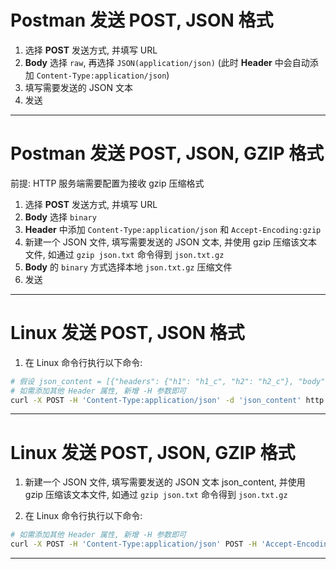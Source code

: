 
# Postman 发送 POST, JSON 格式

1. 选择 __POST__ 发送方式, 并填写 URL
2. __Body__ 选择 `raw`, 再选择 `JSON(application/json)` (此时 __Header__ 中会自动添加 `Content-Type:application/json`)
3. 填写需要发送的 JSON 文本
4. 发送

---

# Postman 发送 POST, JSON, GZIP 格式

前提: HTTP 服务端需要配置为接收 gzip 压缩格式

1. 选择 __POST__ 发送方式, 并填写 URL
2. __Body__ 选择 `binary`
3. __Header__ 中添加 `Content-Type:application/json` 和 `Accept-Encoding:gzip`
4. 新建一个 JSON 文件, 填写需要发送的 JSON 文本, 并使用 gzip 压缩该文本文件, 如通过 `gzip json.txt` 命令得到 `json.txt.gz`
5. __Body__ 的 `binary` 方式选择本地 `json.txt.gz` 压缩文件
6. 发送

---

# Linux 发送 POST, JSON 格式

1. 在 Linux 命令行执行以下命令:

```bash
# 假设 json_content = [{"headers": {"h1": "h1_c", "h2": "h2_c"}, "body": "body_content"}, {"headers": {"h1": "h1_c", "h2": "h2_c"}, "body": "body_content"}]
# 如需添加其他 Header 属性, 新增 -H 参数即可
curl -X POST -H 'Content-Type:application/json' -d 'json_content' http://hsotname:port
```

---

# Linux 发送 POST, JSON, GZIP 格式

1. 新建一个 JSON 文件, 填写需要发送的 JSON 文本 json_content, 并使用 gzip 压缩该文本文件, 如通过 `gzip json.txt` 命令得到 `json.txt.gz`

2. 在 Linux 命令行执行以下命令:

```bash
# 如需添加其他 Header 属性, 新增 -H 参数即可
curl -X POST -H 'Content-Type:application/json' POST -H 'Accept-Encoding:gzip' --data-binary @json.txt.gz http://hsotname:port
```

---
